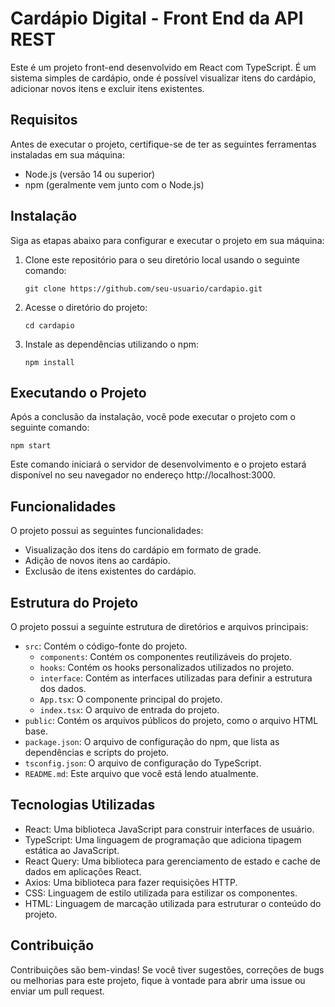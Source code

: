 # Cardápio Digital - Front End da API REST

Este é um projeto front-end desenvolvido em React com TypeScript. É um sistema simples de cardápio, onde é possível visualizar itens do cardápio, adicionar novos itens e excluir itens existentes.

## Requisitos

Antes de executar o projeto, certifique-se de ter as seguintes ferramentas instaladas em sua máquina:

- Node.js (versão 14 ou superior)
- npm (geralmente vem junto com o Node.js)

## Instalação

Siga as etapas abaixo para configurar e executar o projeto em sua máquina:

1. Clone este repositório para o seu diretório local usando o seguinte comando:

   ```
   git clone https://github.com/seu-usuario/cardapio.git
   ```
   
2. Acesse o diretório do projeto:
   
   ```
   cd cardapio
   ```

3. Instale as dependências utilizando o npm:
   
   ```
   npm install
   ```

## Executando o Projeto
Após a conclusão da instalação, você pode executar o projeto com o seguinte comando:

  ```
  npm start
  ```

Este comando iniciará o servidor de desenvolvimento e o projeto estará disponível no seu navegador no endereço http://localhost:3000.

## Funcionalidades

O projeto possui as seguintes funcionalidades:

- Visualização dos itens do cardápio em formato de grade.
- Adição de novos itens ao cardápio.
- Exclusão de itens existentes do cardápio.

## Estrutura do Projeto

O projeto possui a seguinte estrutura de diretórios e arquivos principais:

- `src`: Contém o código-fonte do projeto.
  - `components`: Contém os componentes reutilizáveis do projeto.
  - `hooks`: Contém os hooks personalizados utilizados no projeto.
  - `interface`: Contém as interfaces utilizadas para definir a estrutura dos dados.
  - `App.tsx`: O componente principal do projeto.
  - `index.tsx`: O arquivo de entrada do projeto.
- `public`: Contém os arquivos públicos do projeto, como o arquivo HTML base.
- `package.json`: O arquivo de configuração do npm, que lista as dependências e scripts do projeto.
- `tsconfig.json`: O arquivo de configuração do TypeScript.
- `README.md`: Este arquivo que você está lendo atualmente.

## Tecnologias Utilizadas

- React: Uma biblioteca JavaScript para construir interfaces de usuário.
- TypeScript: Uma linguagem de programação que adiciona tipagem estática ao JavaScript.
- React Query: Uma biblioteca para gerenciamento de estado e cache de dados em aplicações React.
- Axios: Uma biblioteca para fazer requisições HTTP.
- CSS: Linguagem de estilo utilizada para estilizar os componentes.
- HTML: Linguagem de marcação utilizada para estruturar o conteúdo do projeto.

## Contribuição

Contribuições são bem-vindas! Se você tiver sugestões, correções de bugs ou melhorias para este projeto, fique à vontade para abrir uma issue ou enviar um pull request.
